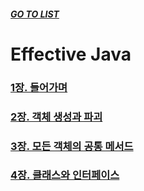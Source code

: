 ##### [GO TO LIST](../../../../../README.md)

# Effective Java

### [1장. 들어가며](../effective/java/chapter1/README.md)
### [2장. 객체 생성과 파괴](../effective/java/chapter2/README.md)
### [3장. 모든 객체의 공통 메서드](../effective/java/chapter3/README.md)
### [4장. 클래스와 인터페이스](../effective/java/chapter4/README.md)
